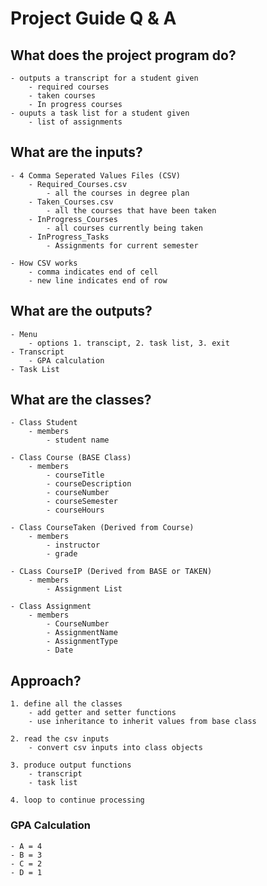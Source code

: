 # Project Guide Q & A

## What does the project program do?

    - outputs a transcript for a student given
        - required courses
        - taken courses
        - In progress courses
    - ouputs a task list for a student given
        - list of assignments

## What are the inputs?

    - 4 Comma Seperated Values Files (CSV)
        - Required_Courses.csv
            - all the courses in degree plan
        - Taken_Courses.csv
            - all the courses that have been taken
        - InProgress_Courses
            - all courses currently being taken
        - InProgress_Tasks
            - Assignments for current semester

    - How CSV works
        - comma indicates end of cell
        - new line indicates end of row

## What are the outputs?

    - Menu
        - options 1. transcipt, 2. task list, 3. exit
    - Transcript
        - GPA calculation
    - Task List

## What are the classes?

    - Class Student
        - members
            - student name

    - Class Course (BASE Class)
        - members
            - courseTitle
            - courseDescription
            - courseNumber
            - courseSemester
            - courseHours

    - Class CourseTaken (Derived from Course)
        - members
            - instructor
            - grade

    - CLass CourseIP (Derived from BASE or TAKEN)
        - members
            - Assignment List

    - Class Assignment
        - members
            - CourseNumber
            - AssignmentName
            - AssignmentType
            - Date

## Approach?

    1. define all the classes
        - add getter and setter functions
        - use inheritance to inherit values from base class

    2. read the csv inputs
        - convert csv inputs into class objects

    3. produce output functions
        - transcript
        - task list

    4. loop to continue processing

### GPA Calculation

    - A = 4
    - B = 3
    - C = 2
    - D = 1
